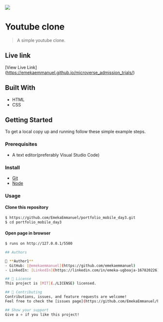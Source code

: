 ![](https://img.shields.io/badge/Microverse-blueviolet)

# Youtube clone

>  A simple youtube clone.



## Live link
[View Live Link] (https://emekaemmanuel.github.io/microverse_admission_trials/)

## Built With
- HTML
- CSS

## Getting Started

To get a local copy up and running follow these simple example steps.

### Prerequisites
 - A text editor(preferably Visual Studio Code)

### Install
  -  [Git](https://git-scm.com/downloads)
  -  [Node](https://nodejs.org/en/download/)

### Usage
#### Clone this repository

```bash
$ https://github.com/EmekaEmmanuel/portfolio_mobile_day3.git
$ cd portfolio_mobile_day3
```

#### Open page in browser
```bash
$ runs on http://127.0.0.1/5500

## Authors

👤 **Author1**
- GitHub: [@emekaemmanuel](https://github.com/emekaemmanuel)
- LinkedIn: [LinkedIn](https://linkedin.com/in/emeka-ugboaja-167820226)

## 📝 License
This project is [MIT](./LICENSE) licensed.

## 🤝 Contributing
Contributions, issues, and feature requests are welcome!
Feel free to check the [issues page](https://github.com/EmekaEmmanuel/hello_microverse/issues).

## Show your support
Give a ⭐️ if you like this project!